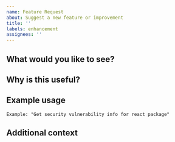 ```yaml
---
name: Feature Request
about: Suggest a new feature or improvement
title: ''
labels: enhancement
assignees: ''
---
```


## What would you like to see?
<!-- Clear description of the feature -->

## Why is this useful?
<!-- What problem does this solve? -->

## Example usage
<!-- How would you use this feature? -->
```
Example: "Get security vulnerability info for react package"
```

## Additional context
<!-- Any other details -->